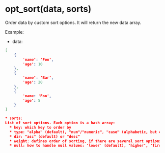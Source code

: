 opt_sort(data, sorts)
====================
Order data by custom sort options. It will return the new data array.

Example:
* data:

```json
[
    {
        'name': 'Foo',
        'age': 10
    },
    {
        'name': 'Bar',
        'age': 20
    },
    {
        'name: 'Foo',
        'age': 5
    }
]

* sorts:
List of sort options. Each option is a hash array:
  * key: which key to order by
  * type: "alpha" (default), "num"/"numeric", "case" (alphabetic, but case insenstive), "nat" (natural sort algorithm)
  * dir: "asc" (default) or "desc"
  * weight: defines order of sorting, if there are several sort options (the lower the value the more important; default 0).
  * null: how to handle null values: 'lower' (default), 'higher', 'first', 'last'

